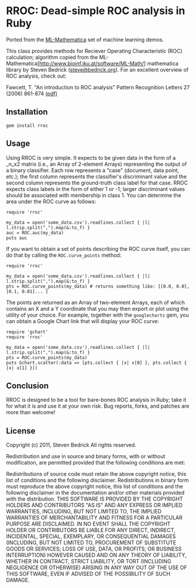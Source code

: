 RROC: Dead-simple ROC analysis in Ruby
==========

Ported from the [ML-Mathematica](http://www.bioinf.jku.at/software/ML-Math/) set of machine learning demos.

This class provides methods for Reciever Operating Characteristic (ROC) calculation; algorithm copied from the ML-Mathematica[http://www.bioinf.jku.at/software/ML-Math/] mathematica library by Steven Bedrick ([steve@bedrick.org](mailto:steve@bedrick.org)). For an excellent overview of ROC analysis, check out:

Fawcett, T. "An introduction to ROC analysis" Pattern Recognition Letters 27 (2006) 861-874 [(pdf)](https://cours.etsmtl.ca/sys828/REFS/A1/Fawcett_PRL2006.pdf)

Installation
--------

    gem install rroc

Usage
--------

Using RROC is very simple. It expects to be given data in the form of a _n_x2 matrix (i.e., an Array of 2-element Arrays) representing the output of a binary classifier. Each row represents a "case" (document, data point, etc.); the first column represents the classifier's discriminant value and the second column represents the ground-truth class label for that case. RROC expects class labels in the form of either 1 or -1; larger discriminant values should be associated with membership in class 1. You can determine the area under the ROC curve as follows:

    require 'rroc'
    
    my_data = open('some_data.csv').readlines.collect { |l| l.strip.split(",").map(&:to_f) }
    auc = ROC.auc(my_data)
    puts auc
    
If you want to obtain a set of points describing the ROC curve itself, you can do that by calling the `ROC.curve_points` method:

    require 'rroc'

    my_data = open('some_data.csv').readlines.collect { |l| l.strip.split(",").map(&:to_f) }
    pts = ROC.curve_points(my_data) # returns something like: [[0.0, 0.0], [0.1, 0.01]... ]
    
The points are returned as an Array of two-element Arrays, each of which contains an X and a Y coordinate that you may then export or plot using the utility of your choice. For example, together with the `googlecharts` gem, you can obtain a Google Chart link that will display your ROC curve:


    require 'gchart' 
    require 'rroc'

    my_data = open('some_data.csv').readlines.collect { |l| l.strip.split(",").map(&:to_f) }
    pts = ROC.curve_points(my_data)
    puts Gchart.scatter(:data => [pts.collect { |x| x[0] }, pts.collect { |x| x[1] }])

Conclusion
---------
RROC is designed to be a tool for bare-bones ROC analysis in Ruby; take it for what it is and use it at your own risk. Bug reports, forks, and patches are more than welcome!

License
----------
Copyright (c) 2011, Steven Bedrick
All rights reserved.

Redistribution and use in source and binary forms, with or without modification, are permitted provided that the following conditions are met:

Redistributions of source code must retain the above copyright notice, this list of conditions and the following disclaimer.
Redistributions in binary form must reproduce the above copyright notice, this list of conditions and the following disclaimer in the documentation and/or other materials provided with the distribution.
THIS SOFTWARE IS PROVIDED BY THE COPYRIGHT HOLDERS AND CONTRIBUTORS "AS IS" AND ANY EXPRESS OR IMPLIED WARRANTIES, INCLUDING, BUT NOT LIMITED TO, THE IMPLIED WARRANTIES OF MERCHANTABILITY AND FITNESS FOR A PARTICULAR PURPOSE ARE DISCLAIMED. IN NO EVENT SHALL THE COPYRIGHT HOLDER OR CONTRIBUTORS BE LIABLE FOR ANY DIRECT, INDIRECT, INCIDENTAL, SPECIAL, EXEMPLARY, OR CONSEQUENTIAL DAMAGES (INCLUDING, BUT NOT LIMITED TO, PROCUREMENT OF SUBSTITUTE GOODS OR SERVICES; LOSS OF USE, DATA, OR PROFITS; OR BUSINESS INTERRUPTION) HOWEVER CAUSED AND ON ANY THEORY OF LIABILITY, WHETHER IN CONTRACT, STRICT LIABILITY, OR TORT (INCLUDING NEGLIGENCE OR OTHERWISE) ARISING IN ANY WAY OUT OF THE USE OF THIS SOFTWARE, EVEN IF ADVISED OF THE POSSIBILITY OF SUCH DAMAGE.

